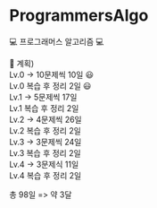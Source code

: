 # ProgrammersAlgo
💻 프로그래머스 알고리즘 💻

📅 계획) <br/>
Lv.0 -> 10문제씩 10일 😃 <br/>
Lv.0 복습 후 정리 2일 😃 <br/>
Lv.1 -> 5문제씩 17일 <br/>
Lv.1 복습 후 정리 2일 <br/>
Lv.2 -> 4문제씩 26일 <br/>
Lv.2 복습 후 정리 2일 <br/>
Lv.3 -> 3문제씩 24일 <br/>
Lv.3 복습 후 정리 2일 <br/>
Lv.4 -> 3문제식 11일 <br/>
Lv.4 복습 후 정리 2일 <br/>

총 98일 => 약 3달
